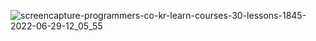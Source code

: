 ![screencapture-programmers-co-kr-learn-courses-30-lessons-1845-2022-06-29-12_05_55](https://user-images.githubusercontent.com/40799363/176342811-a529d7cb-16b1-4c42-96e7-cf59d0ddde00.png)
